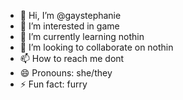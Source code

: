 - 👋 Hi, I’m @gaystephanie
- 👀 I’m interested in game
- 🌱 I’m currently learning nothin
- 💞️ I’m looking to collaborate on nothin
- 📫 How to reach me dont
- 😄 Pronouns: she/they
- ⚡ Fun fact: furry
